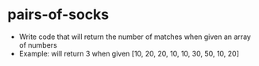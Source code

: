 # pairs-of-socks

* Write code that will return the number of matches when given an array of numbers
* Example: will return 3 when given [10, 20, 20, 10, 10, 30, 50, 10, 20]
